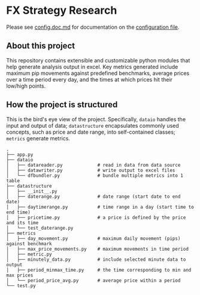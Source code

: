 # FX Strategy Research

Please see [config.doc.md](doc/config.doc.md) for documentation on the [configuration file](src/config.json).

## About this project

This repository contains extensible and customizable python modules that help generate analysis output in excel. Key metrics generated include maximum pip movements against predefined benchmarks, average prices over a time period every day, and the times at which prices hit their low/high points. 

## How the project is structured

This is the bird's eye view of the project. Specifically, `dataio` handles the input and output of data; `datastructure` encapsulates commonly used concepts, such as price and date range, into self-contained classes; `metrics` generate metrics. 

```
.
├── app.py
├── dataio
│   ├── datareader.py             # read in data from data source
│   ├── datawriter.py             # write output to excel files  
│   └── dfbundler.py              # bundle multiple metrics into 1 table
├── datastructure
│   ├── __init__.py
│   ├── daterange.py              # date range (start date to end date)
│   ├── daytimerange.py           # time range in a day (start time to end time)
│   ├── pricetime.py              # a price is defined by the price and its time
│   └── test_daterange.py
├── metrics
│   ├── day_movement.py           # maximum daily movement (pips) against benchmark
│   ├── max_price_movements.py    # maximum movements in time period
│   ├── metric.py                 
│   ├── minutely_data.py          # include selected minute data to output
│   ├── period_minmax_time.py     # the time corresponding to min and max prices
│   └── period_price_avg.py       # average price within a period
└── test.py
```